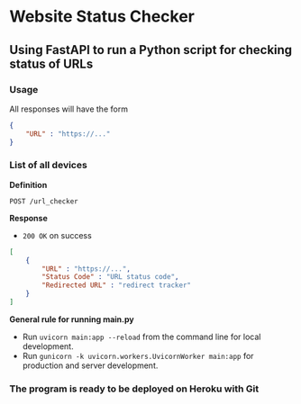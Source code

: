 # Website Status Checker

## Using FastAPI to run a Python script for checking status of URLs 

### Usage

All responses will have the form

```json
{
    "URL" : "https://..."
}
```

### List of all devices

**Definition**

`POST /url_checker`

**Response**

* `200 OK` on success

```json
[
    {
        "URL" : "https://...",
        "Status Code" : "URL status code",
        "Redirected URL" : "redirect tracker"
    }
]
```


**General rule for running main.py**

* Run `uvicorn main:app --reload` from the command line for local development.
* Run `gunicorn -k uvicorn.workers.UvicornWorker main:app` for production and server development.

### The program is ready to be deployed on Heroku with Git 
